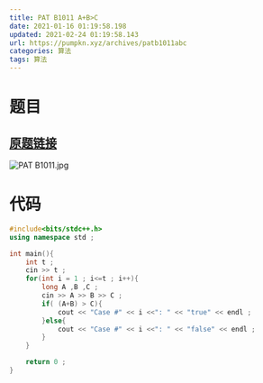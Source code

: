 ```yaml
---
title: PAT B1011 A+B>C
date: 2021-01-16 01:19:58.198
updated: 2021-02-24 01:19:58.143
url: https://pumpkn.xyz/archives/patb1011abc
categories: 算法
tags: 算法
---
```


# 题目
## [原题链接](https://pintia.cn/problem-sets/994805260223102976/problems/994805312417021952)
![PAT B1011.jpg](https://pumpkn.xyz/upload/2021/02/PAT%20B1011-bea8f1e535c34b90ac3b3ebeaf7258fc.jpg)
# 代码
```c++
#include<bits/stdc++.h>
using namespace std ;

int main(){
    int t ;
    cin >> t ;
    for(int i = 1 ; i<=t ; i++){
        long A ,B ,C ;
        cin >> A >> B >> C ;
        if( (A+B) > C){
            cout << "Case #" << i <<": " << "true" << endl ;
        }else{
            cout << "Case #" << i <<": " << "false" << endl ;
        }
    }

    return 0 ;
}

```